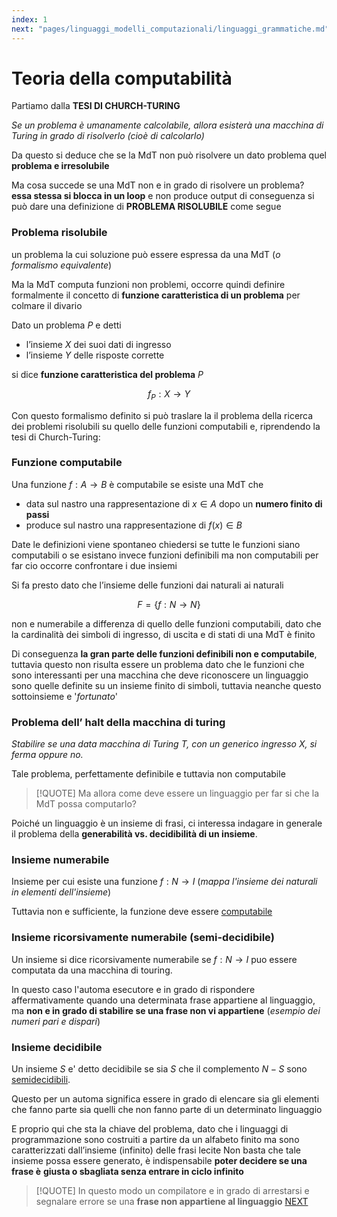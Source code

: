```yaml
---
index: 1
next: "pages/linguaggi_modelli_computazionali/linguaggi_grammatiche.md"
---
```

# Teoria della computabilità

Partiamo dalla **TESI DI CHURCH-TURING**

*Se un problema è umanamente calcolabile, allora esisterà una macchina di Turing in grado di risolverlo (cioè di calcolarlo)*

Da questo si deduce che se la MdT non può risolvere un dato problema quel **problema e irresolubile**

Ma cosa succede se una MdT non e in grado di risolvere un problema? **essa stessa si blocca in un loop** e non produce output di conseguenza si può dare una definizione di **PROBLEMA RISOLUBILE** come segue

### Problema risolubile

un problema la cui soluzione può essere espressa da una MdT (*o formalismo equivalente*)

Ma la MdT computa funzioni non problemi, occorre quindi definire formalmente il concetto di **funzione caratteristica di un problema** per colmare il divario

Dato un problema $P$ e detti

- l’insieme $X$ dei suoi dati di ingresso
- l’insieme $Y$ delle risposte corrette

si dice **funzione caratteristica del problema** $P$

$$
f_P: X \rightarrow Y
$$

Con questo formalismo definito si può traslare la il problema della ricerca dei problemi risolubili su quello delle funzioni computabili e, riprendendo la tesi di Church-Turing:

### Funzione computabile

Una funzione $f: A\rightarrow B$ è computabile se esiste una MdT che
- data sul nastro una rappresentazione di $x\in A$ dopo un **numero finito di passi**
- produce sul nastro una rappresentazione di $f(x)\in B$

Date le definizioni viene spontaneo chiedersi se tutte le funzioni siano computabili o se esistano invece funzioni definibili ma non computabili  per far cio occorre confrontare i due insiemi

Si fa presto dato che l’insieme delle funzioni dai naturali ai naturali

$$
F = \{ f: N → N \}
$$

non e numerabile a differenza di quello delle funzioni computabili, dato che la cardinalità dei simboli di ingresso, di uscita e di stati di una MdT è finito

Di conseguenza **la gran parte delle funzioni definibili non e computabile**, tuttavia questo non risulta essere un problema dato che le funzioni che sono interessanti per una macchina che deve riconoscere un linguaggio sono quelle definite su un insieme finito di simboli, tuttavia neanche questo sottoinsieme e '*fortunato*'

### Problema dell’ halt della macchina di turing

*Stabilire se una data macchina di Turing $T$, con un generico ingresso $X$, si ferma oppure no.*

Tale problema, perfettamente definibile e tuttavia non computabile

>[!QUOTE] Ma allora come deve essere un linguaggio per far si che la MdT possa computarlo?

Poiché un linguaggio è un insieme di frasi, ci interessa indagare in generale il problema della **generabilità vs. decidibilità di un insieme**.

### Insieme numerabile

Insieme per cui esiste una funzione $f:N\rightarrow I$ (*mappa l'insieme dei naturali in elementi dell'insieme*)

Tuttavia non e sufficiente, la funzione deve essere [computabile](#FUNZIONE%20COMPUTABILE)

### Insieme ricorsivamente numerabile (semi-decidibile)

Un insieme si dice ricorsivamente numerabile se $f: N\rightarrow I$ puo essere computata da una macchina di touring.

In questo caso l'automa esecutore e in grado di rispondere affermativamente quando una determinata frase appartiene al linguaggio, ma **non e in grado di stabilire se una frase non vi appartiene** (*esempio dei numeri pari e dispari*)

### Insieme decidibile

Un insieme $S$ e' detto decidibile se sia $S$ che il complemento $N-S$ sono [semidecidibili](#INSIEME%20RICORSIVAMENTE%20NUMERABILE%20(SEMI-DECIDIBILE)).

Questo per un automa significa essere in grado di elencare sia gli elementi che fanno parte sia quelli che non fanno parte di un determinato linguaggio

E proprio qui che sta la chiave del problema, dato che i linguaggi di programmazione sono costruiti a partire da un alfabeto finito ma sono caratterizzati dall’insieme (infinito) delle frasi lecite Non basta che tale insieme possa essere generato, è indispensabile **poter decidere se una frase è**
**giusta o sbagliata senza entrare in ciclo infinito**

>[!QUOTE] In questo modo un compilatore e in grado di arrestarsi e segnalare errore se una **frase non appartiene al linguaggio**
[NEXT](pages/linguaggi_modelli_computazionali/linguaggi_grammatiche.md)
